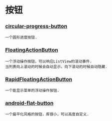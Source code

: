 # 按钮
### [circular-progress-button](https://github.com/dmytrodanylyk/circular-progress-button)
    一个圆形进度按钮.

### [FloatingActionButton](https://github.com/makovkastar/FloatingActionButton)
    一个浮动操作按钮，可以响应ListView的滚动事件.
    当列表向上滚动的时候会自动显示，向下滚动的时候自动隐藏.

### [RapidFloatingActionButton](https://github.com/wangjiegulu/RapidFloatingActionButton)
    一个能显示菜单的浮动操作按钮.

### [android-flat-button](https://github.com/hoang8f/android-flat-button)
    一个扁平化风格的按钮，库很小，可以高度自定义.

